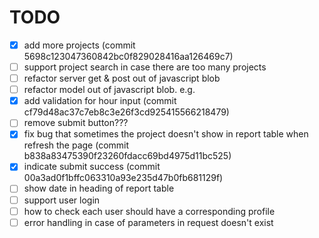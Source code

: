 # TODO

- [x] add more projects (commit 5698c123047360842bc0f829028416aa126469c7)
- [ ] support project search in case there are too many projects
- [ ] refactor server get & post out of javascript blob
- [ ] refactor model out of javascript blob. e.g.
- [x] add validation for hour input (commit cf79d48ac37c7eb8c3e26f3cd925415566218479)
- [ ] remove submit button???
- [x] fix bug that sometimes the project doesn't show in report table when refresh the page (commit b838a83475390f23260fdacc69bd4975d11bc525)
- [x] indicate submit success (commit 00a3ad0f1bffc063310a93e235d47b0fb681129f)
- [ ] show date in heading of report table
- [ ] support user login
- [ ] how to check each user should have a corresponding profile
- [ ] error handling in case of parameters in request doesn't exist
